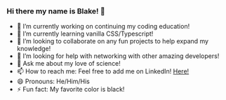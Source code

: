 ### Hi there my name is Blake! 👋 


- 🔭 I’m currently working on continuing my coding education!
- 🌱 I’m currently learning vanilla CSS/Typescript!
- 👯 I’m looking to collaborate on any fun projects to help expand my knowledge!
- 🤔 I’m looking for help with networking with other amazing developers!
- 💬 Ask me about my love of science!
- 📫 How to reach me: Feel free to add me on LinkedIn! [Here!](https://www.linkedin.com/in/blakeromano/)
- 😄 Pronouns: He/Him/His
- ⚡ Fun fact: My favorite color is black!

